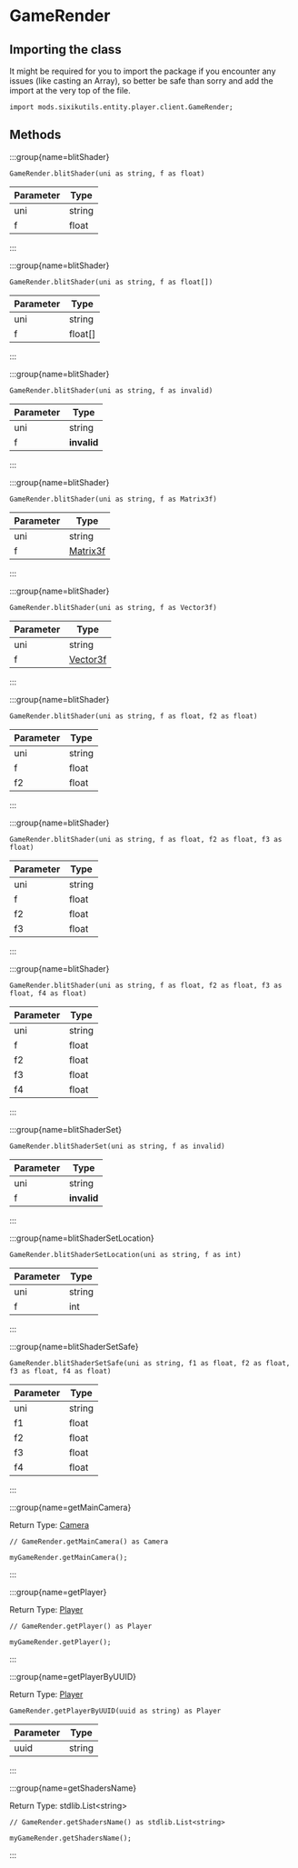 # GameRender

## Importing the class

It might be required for you to import the package if you encounter any issues (like casting an Array), so better be safe than sorry and add the import at the very top of the file.
```zenscript
import mods.sixikutils.entity.player.client.GameRender;
```


## Methods

:::group{name=blitShader}

```zenscript
GameRender.blitShader(uni as string, f as float)
```

| Parameter |  Type  |
|-----------|--------|
| uni       | string |
| f         | float  |


:::

:::group{name=blitShader}

```zenscript
GameRender.blitShader(uni as string, f as float[])
```

| Parameter |  Type   |
|-----------|---------|
| uni       | string  |
| f         | float[] |


:::

:::group{name=blitShader}

```zenscript
GameRender.blitShader(uni as string, f as invalid)
```

| Parameter |    Type     |
|-----------|-------------|
| uni       | string      |
| f         | **invalid** |


:::

:::group{name=blitShader}

```zenscript
GameRender.blitShader(uni as string, f as Matrix3f)
```

| Parameter |                    Type                     |
|-----------|---------------------------------------------|
| uni       | string                                      |
| f         | [Matrix3f](/vanilla/api/util/math/Matrix3f) |


:::

:::group{name=blitShader}

```zenscript
GameRender.blitShader(uni as string, f as Vector3f)
```

| Parameter |                    Type                     |
|-----------|---------------------------------------------|
| uni       | string                                      |
| f         | [Vector3f](/vanilla/api/util/math/Vector3f) |


:::

:::group{name=blitShader}

```zenscript
GameRender.blitShader(uni as string, f as float, f2 as float)
```

| Parameter |  Type  |
|-----------|--------|
| uni       | string |
| f         | float  |
| f2        | float  |


:::

:::group{name=blitShader}

```zenscript
GameRender.blitShader(uni as string, f as float, f2 as float, f3 as float)
```

| Parameter |  Type  |
|-----------|--------|
| uni       | string |
| f         | float  |
| f2        | float  |
| f3        | float  |


:::

:::group{name=blitShader}

```zenscript
GameRender.blitShader(uni as string, f as float, f2 as float, f3 as float, f4 as float)
```

| Parameter |  Type  |
|-----------|--------|
| uni       | string |
| f         | float  |
| f2        | float  |
| f3        | float  |
| f4        | float  |


:::

:::group{name=blitShaderSet}

```zenscript
GameRender.blitShaderSet(uni as string, f as invalid)
```

| Parameter |    Type     |
|-----------|-------------|
| uni       | string      |
| f         | **invalid** |


:::

:::group{name=blitShaderSetLocation}

```zenscript
GameRender.blitShaderSetLocation(uni as string, f as int)
```

| Parameter |  Type  |
|-----------|--------|
| uni       | string |
| f         | int    |


:::

:::group{name=blitShaderSetSafe}

```zenscript
GameRender.blitShaderSetSafe(uni as string, f1 as float, f2 as float, f3 as float, f4 as float)
```

| Parameter |  Type  |
|-----------|--------|
| uni       | string |
| f1        | float  |
| f2        | float  |
| f3        | float  |
| f4        | float  |


:::

:::group{name=getMainCamera}

Return Type: [Camera](/mods/sixikutils/utils/entity/type/player/client/Camera)

```zenscript
// GameRender.getMainCamera() as Camera

myGameRender.getMainCamera();
```

:::

:::group{name=getPlayer}

Return Type: [Player](/mods/sixikutils/utils/entity/type/player/Player)

```zenscript
// GameRender.getPlayer() as Player

myGameRender.getPlayer();
```

:::

:::group{name=getPlayerByUUID}

Return Type: [Player](/mods/sixikutils/utils/entity/type/player/Player)

```zenscript
GameRender.getPlayerByUUID(uuid as string) as Player
```

| Parameter |  Type  |
|-----------|--------|
| uuid      | string |


:::

:::group{name=getShadersName}

Return Type: stdlib.List&lt;string&gt;

```zenscript
// GameRender.getShadersName() as stdlib.List<string>

myGameRender.getShadersName();
```

:::


